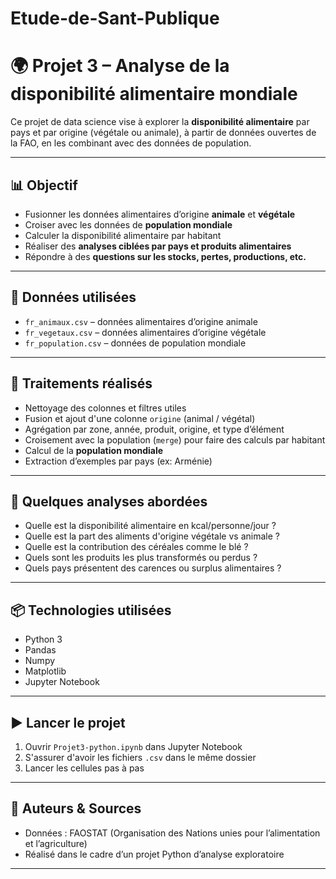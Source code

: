# Etude-de-Sant-Publique
# 🌍 Projet 3 – Analyse de la disponibilité alimentaire mondiale

Ce projet de data science vise à explorer la **disponibilité alimentaire** par pays et par origine (végétale ou animale), à partir de données ouvertes de la FAO, en les combinant avec des données de population.

---

## 📊 Objectif

- Fusionner les données alimentaires d’origine **animale** et **végétale**
- Croiser avec les données de **population mondiale**
- Calculer la disponibilité alimentaire par habitant
- Réaliser des **analyses ciblées par pays et produits alimentaires**
- Répondre à des **questions sur les stocks, pertes, productions, etc.**

---

## 📁 Données utilisées

- `fr_animaux.csv` – données alimentaires d’origine animale
- `fr_vegetaux.csv` – données alimentaires d’origine végétale
- `fr_population.csv` – données de population mondiale

---

## 🧪 Traitements réalisés

- Nettoyage des colonnes et filtres utiles
- Fusion et ajout d'une colonne `origine` (animal / végétal)
- Agrégation par zone, année, produit, origine, et type d’élément
- Croisement avec la population (`merge`) pour faire des calculs par habitant
- Calcul de la **population mondiale**
- Extraction d’exemples par pays (ex: Arménie)

---

## 🧠 Quelques analyses abordées

- Quelle est la disponibilité alimentaire en kcal/personne/jour ?
- Quelle est la part des aliments d'origine végétale vs animale ?
- Quelle est la contribution des céréales comme le blé ?
- Quels sont les produits les plus transformés ou perdus ?
- Quels pays présentent des carences ou surplus alimentaires ?

---

## 📦 Technologies utilisées

- Python 3
- Pandas
- Numpy
- Matplotlib
- Jupyter Notebook

---

## ▶️ Lancer le projet

1. Ouvrir `Projet3-python.ipynb` dans Jupyter Notebook
2. S'assurer d'avoir les fichiers `.csv` dans le même dossier
3. Lancer les cellules pas à pas

---

## 📄 Auteurs & Sources

- Données : FAOSTAT (Organisation des Nations unies pour l’alimentation et l’agriculture)
- Réalisé dans le cadre d’un projet Python d’analyse exploratoire

---

